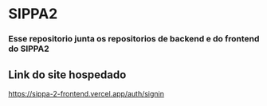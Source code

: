 # SIPPA2
 
### Esse repositorio junta os repositorios de backend e do frontend do SIPPA2 
## Link do site hospedado
https://sippa-2-frontend.vercel.app/auth/signin